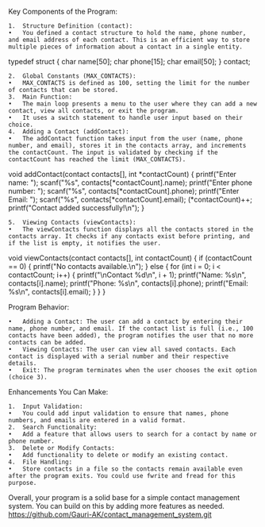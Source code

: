 

Key Components of the Program:

	1.	Structure Definition (contact):
	•	You defined a contact structure to hold the name, phone number, and email address of each contact. This is an efficient way to store multiple pieces of information about a contact in a single entity.

typedef struct {
    char name[50];
    char phone[15];
    char email[50];
} contact;


	2.	Global Constants (MAX_CONTACTS):
	•	MAX_CONTACTS is defined as 100, setting the limit for the number of contacts that can be stored.
	3.	Main Function:
	•	The main loop presents a menu to the user where they can add a new contact, view all contacts, or exit the program.
	•	It uses a switch statement to handle user input based on their choice.
	4.	Adding a Contact (addContact):
	•	The addContact function takes input from the user (name, phone number, and email), stores it in the contacts array, and increments the contactCount. The input is validated by checking if the contactCount has reached the limit (MAX_CONTACTS).

void addContact(contact contacts[], int *contactCount) {
    printf("Enter name: ");
    scanf("%s", contacts[*contactCount].name);
    printf("Enter phone number: ");
    scanf("%s", contacts[*contactCount].phone);
    printf("Enter Email: ");
    scanf("%s", contacts[*contactCount].email);
    (*contactCount)++;
    printf("Contact added successfully!\n");
}


	5.	Viewing Contacts (viewContacts):
	•	The viewContacts function displays all the contacts stored in the contacts array. It checks if any contacts exist before printing, and if the list is empty, it notifies the user.

void viewContacts(contact contacts[], int contactCount) {
    if (contactCount == 0) {
        printf("No contacts available.\n");
    } else {
        for (int i = 0; i < contactCount; i++) {
            printf("\nContact %d\n", i + 1);
            printf("Name: %s\n", contacts[i].name);
            printf("Phone: %s\n", contacts[i].phone);
            printf("Email: %s\n", contacts[i].email);
        }
    }
}



Program Behavior:

	•	Adding a Contact: The user can add a contact by entering their name, phone number, and email. If the contact list is full (i.e., 100 contacts have been added), the program notifies the user that no more contacts can be added.
	•	Viewing Contacts: The user can view all saved contacts. Each contact is displayed with a serial number and their respective details.
	•	Exit: The program terminates when the user chooses the exit option (choice 3).

Enhancements You Can Make:

	1.	Input Validation:
	•	You could add input validation to ensure that names, phone numbers, and emails are entered in a valid format.
	2.	Search Functionality:
	•	Add a feature that allows users to search for a contact by name or phone number.
	3.	Delete or Modify Contacts:
	•	Add functionality to delete or modify an existing contact.
	4.	File Handling:
	•	Store contacts in a file so the contacts remain available even after the program exits. You could use fwrite and fread for this purpose.

Overall, your program is a solid base for a simple contact management system. You can build on this by adding more features as needed.
https://github.com/Gauri-AK/contact_management_system.git
